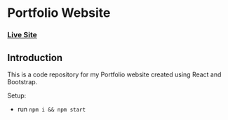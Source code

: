 # Portfolio Website

### [Live Site]()

## Introduction
This is a code repository for my Portfolio website created using React and Bootstrap.

Setup:
- run ```npm i && npm start```
